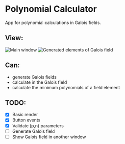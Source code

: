 # Polynomial Calculator

App for polynomial calculations in Galois fields.

## View:
![Main window](https://site-402.s3.eu-north-1.amazonaws.com/defaults/main.png)
![Generated elements of Galois field](https://site-402.s3.eu-north-1.amazonaws.com/defaults/main.png)

## Can:
 - generate Galois fields
 - calculate in the Galois field
 - calculate the minimum polynomials of a field element

## TODO:
- [x] Basic render
- [x] Button events
- [x] Validate (p,n) parameters
- [ ] Generate Galois field
- [ ] Show Galois field in another window

